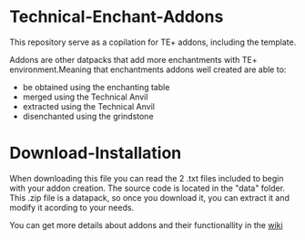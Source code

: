 # Technical-Enchant-Addons
This repository serve as a copilation for TE+ addons, including the template.

Addons are other datpacks that add more enchantments with TE+ environment.Meaning that enchantments addons well created are able to:

- be obtained using the enchanting table
- merged using the Technical Anvil
- extracted using the Technical Anvil
- disenchanted using the grindstone

# Download-Installation

When downloading this file you can read the 2 .txt files included to begin with your addon creation. The source code is located in the "data" folder. 
This .zip file is a datapack, so once you download it, you can extract it and modify it acording to your needs.

You can get more details about addons and their functionallity in the [wiki](https://github.com/Frektip/Technical-Enchant-Addons/wiki)
